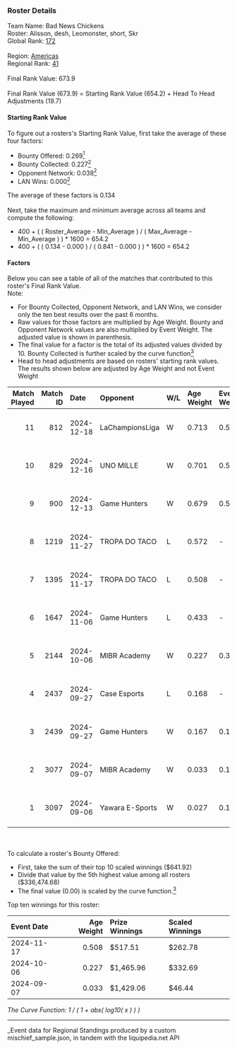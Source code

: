 ### Roster Details<br />
Team Name: Bad News Chickens<br />
Roster: Alisson, desh, Leomonster, short, Skr<br />
Global Rank: [172](../../standings_global_2025_03_01.md)<br />
<br />
Region: [Americas]( ../../standings_americas_2025_03_01.md)<br />
Regional Rank: [41]( ../../standings_americas_2025_03_01.md)<br />
<br />
Final Rank Value:  673.9<br />
<br />
Final Rank Value (673.9) = Starting Rank Value (654.2) + Head To Head Adjustments (19.7)<br />

#### Starting Rank Value<br />
To figure out a rosters's Starting Rank Value, first take the average of these four factors:<br />
- Bounty Offered: 0.269[<sup>1</sup>](#table2)
- Bounty Collected: 0.227[<sup>2</sup>](#table1)
- Opponent Network: 0.038[<sup>2</sup>](#table1)
- LAN Wins: 0.000[<sup>2</sup>](#table1)

The average of these factors is 0.134<br />
<br />
Next, take the maximum and minimum average across all teams and compute the following:<br />
- 400 + ( ( Roster_Average - Min_Average ) / ( Max_Average - Min_Average ) ) * 1600 = 654.2
- 400 + ( ( 0.134 - 0.000 ) / ( 0.841 - 0.000 ) ) * 1600 = 654.2


#### Factors<br />
Below you can see a table of all of the matches that contributed to this roster's Final Rank Value.<br />
Note:<br />

- For Bounty Collected, Opponent Network, and LAN Wins, we consider only the ten best results over the past 6 months.
- Raw values for those factors are multiplied by Age Weight. Bounty and Opponent Network values are also multiplied by Event Weight. The adjusted value is shown in parenthesis.
- The final value for a factor is the total of its adjusted values divided by 10. Bounty Collected is further scaled by the curve function[<sup>3</sup>](#curveFunction)
- Head to head adjustments are based on rosters' starting rank values. The results shown below are adjusted by Age Weight and not Event Weight
<span id="table1"></span><br />


| Match Played | Match ID | Date       | Opponent        | W/L | Age Weight | Event Weight | Bounty Collected | Opponent Network | LAN Wins  | H2H Adj. | Roster                                |
| -: | -: | :- | :- | :- | :- | :- | :- | :- | :- | -: | :- |
|           11 |      812 | 2024-12-18 | LaChampionsLiga | W   | 0.713      | 0.546        | 0.003 (0.001)    | 0.199 (0.078)    | 0 (0.000) |    10.31 | Alisson, desh, Leomonster, short, Skr |
|           10 |      829 | 2024-12-16 | UNO MILLE       | W   | 0.701      | 0.547        | 0.006 (0.002)    | 0.404 (0.155)    | 0 (0.000) |    12.88 | Alisson, desh, Leomonster, short, Skr |
|            9 |      900 | 2024-12-13 | Game Hunters    | W   | 0.679      | 0.549        | 0.001 (0.000)    | 0.302 (0.113)    | 0 (0.000) |    11.60 | Alisson, desh, Leomonster, short, Skr |
|            8 |     1219 | 2024-11-27 | TROPA DO TACO   | L   | 0.572      | -            | -                | -                | -         |    -6.75 | Alisson, desh, Leomonster, short, Skr |
|            7 |     1395 | 2024-11-17 | TROPA DO TACO   | L   | 0.508      | -            | -                | -                | -         |    -6.66 | Alisson, desh, Leomonster, short, Skr |
|            6 |     1647 | 2024-11-06 | Game Hunters    | L   | 0.433      | -            | -                | -                | -         |    -6.52 | Alisson, desh, Leomonster, short, Skr |
|            5 |     2144 | 2024-10-06 | MIBR Academy    | W   | 0.227      | 0.396        | 0.001 (0.000)    | 0.328 (0.029)    | 0 (0.000) |     3.71 | Alisson, desh, Leomonster, short, Skr |
|            4 |     2437 | 2024-09-27 | Case Esports    | L   | 0.168      | -            | -                | -                | -         |    -2.52 | Alisson, desh, Leomonster, short, Skr |
|            3 |     2439 | 2024-09-27 | Game Hunters    | W   | 0.167      | 0.143        | 0.001 (0.000)    | 0.302 (0.007)    | 0 (0.000) |     2.67 | Alisson, desh, Leomonster, short, Skr |
|            2 |     3077 | 2024-09-07 | MIBR Academy    | W   | 0.033      | 0.143        | 0.001 (0.000)    | 0.328 (0.002)    | 0 (0.000) |     0.53 | Alisson, desh, Leomonster, short, Skr |
|            1 |     3097 | 2024-09-06 | Yawara E-Sports | W   | 0.027      | 0.143        | 0.002 (0.000)    | 0.321 (0.001)    | 0 (0.000) |     0.43 | Alisson, desh, Leomonster, short, Skr |

<br />
<span id="table2"></span><br />
To calculate a roster's Bounty Offered:<br />

- First, take the sum of their top 10 scaled winnings ($641.92)
- Divide that value by the 5th highest value among all rosters ($336,474.68)
- The final value (0.00) is scaled by the curve function.[<sup>3</sup>](#curveFunction)

Top ten winnings for this roster:<br />

| Event Date | Age Weight | Prize Winnings | Scaled Winnings |
| :- | -: | :- | :- |
| 2024-11-17 |      0.508 | $517.51        | $262.78         |
| 2024-10-06 |      0.227 | $1,465.96      | $332.69         |
| 2024-09-07 |      0.033 | $1,429.06      | $46.44          |


<span id="curveFunction"></span>_The Curve Function: 1 / ( 1 + abs( log10( x ) ) )_<br />

---
_Event data for Regional Standings produced by a custom mischief_sample.json, in tandem with the liquipedia.net API<br />
